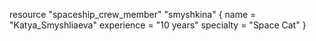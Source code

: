 resource "spaceship_crew_member" "smyshkina" {
  name        = "Katya_Smyshliaeva"
  experience  = "10 years"
  specialty   = "Space Cat"
}
